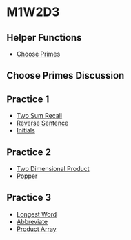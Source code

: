 # M1W2D3

## Helper Functions

- [Choose Primes]

## Choose Primes Discussion

## Practice 1

- [Two Sum Recall]
- [Reverse Sentence]
- [Initials]

## Practice 2

- [Two Dimensional Product]
- [Popper]

## Practice 3

- [Longest Word]
- [Abbreviate]
- [Product Array]

[Choose Primes]: https://open.appacademy.io/learn/part-time-canonical/pt-week-2-canonical/choose-primes
[Two Sum Recall]: https://open.appacademy.io/learn/part-time-canonical/pt-week-2-canonical/two-sum-recall
[Reverse Sentence]: https://open.appacademy.io/learn/part-time-canonical/pt-week-2-canonical/reverse-sentence
[Initials]: https://open.appacademy.io/learn/part-time-canonical/pt-week-2-canonical/initials
[Two Dimensional Product]: https://open.appacademy.io/learn/part-time-canonical/pt-week-2-canonical/two-dimensional-product
[Popper]: https://open.appacademy.io/learn/part-time-canonical/pt-week-2-canonical/popper
[Longest Word]: https://open.appacademy.io/learn/part-time-canonical/pt-week-2-canonical/longest-word
[Abbreviate]: https://open.appacademy.io/learn/part-time-canonical/pt-week-2-canonical/abbreviate
[Product Array]: https://open.appacademy.io/learn/part-time-canonical/pt-week-2-canonical/product-array
